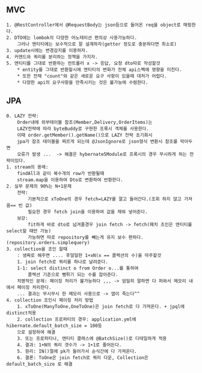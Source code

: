 ## MVC
    1. @RestController에서 @RequestBody는 json등으로 들어온 req을 object로 매핑한다.
    2. DTO에는 lombok의 다양한 어노테이션 편의상 사용가능하다.
        그러나 엔티티에는 보수적으로 잘 설계하자(getter 정도로 충분하다면 최소로)
    3. update시에는 변경감지를 이용하자.
    4. 커맨드와 쿼리를 분리하는 정책을 가지자.
    5. 엔티티를 그대로 반환하는 컨트롤러 x -> 응답, 요청 dto따로 작성할것
        * entity를 그대로 반환할시에 엔티티의 변화가 전체 api스펙에 영향을 미친다.
        * 또한 전채 "count"와 같은 새로운 요구 사항이 있을때 대처가 어렵다.
        * 다양한 api의 요구사항을 만족시키는 것은 불가능에 수렴한다.
## JPA
    0. LAZY 전략:
        Order내에 외부테이블 참조(Member,Delivery,OrderItems)는 
        LAZY전략에 따라 byteBuddy로 구현한 프록시 객체를 사용한다.
        이때 order.getMember().getName()으로 LAZY 전략 초기화시
        jpa가 참조 테이블을 찌르게 되는데 @JsonIgnore로 json형식 변환시 참조를 막아두면
        오류가 발생 ...  -> 해결은 hybernate5Module로 프록시의 경우 무시하게 하는 전략이있다.
    1. stream의 용례: 
        findAll과 같이 복수개의 row가 반환될때
        stream.map을 이용하여 Dto로 변환하여 반환한다.
    2. 실무 문제의 90%는 N+1문제
        전략:
            기본적으로 xToOne의 경우 fetch=LAZY를 깔고 들어간다.(조회 하지 않고 가져옴== 빈 값)
            필요한 경우 fetch join을 이용하여 값을 채워 넣어준다.
        보강: 
            fit하게 바로 dto로 넘겨줄경우 join fetch -> fetch(패치 조인은 엔티티를 select할 때만 가능)
            가능하면 따로 repository를 빼는게 유지 보수 편하다. (repository.orders.simplequery)
    3. collection을 조인 할때
        : 생짜로 해주면 .... 후덜덜한 1+xN(x == 콜렉션의 수)을 마주할것
        1. join fetch로 쿼리를 하나로 날려준다.
        1-1: select distinct o from Order o...를 통하여
            콜렉션 기준으로 뻥튀기 되는 수를 잡아준다.
        치명적인 문제: 페이징 처리가 불가능하다 ,,, -> 엄밀히 말하면 다 퍼와서 메모리 내에서 페이징 처리한다.
        ... 결과는 무시무시 한 메모리 사용으로 -> 앱이 죽는다^^
    4. collection 조인시 페이징 처리 방법
        1. xToOne(ManyToOne,OneToOne)은 join fetch로 다 가져온다. + jpql에 distinct적용
        2. collection 프로퍼티의 경우: application.yml에 hibernate.default_batch_size = 100등
        으로 설정하여 해결
        3. 또는 프로퍼티나, 엔티티 클래스에 @BatchSize()로 디테일하게 적용
        4. 결과: 1+N의 쿼리 갯수가 -> 1+1로 줄어든다. 
        5. 원리: IN()절에 pk가 들어가서 순식간에 다 가져온다.
        6. 결론: ToOne은 join fetch로 쿼리 다운, Collection은 default_batch_size 로 해결